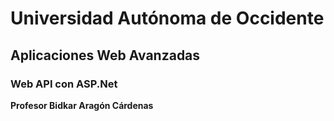 # Universidad Autónoma de Occidente
## Aplicaciones Web Avanzadas


### Web API con ASP.Net
**Profesor Bidkar Aragón Cárdenas**
